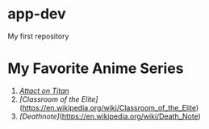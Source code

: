 # app-dev
My first repository

# **My Favorite Anime Series**

1. *[Attact on Titan](https://en.wikipedia.org/wiki/Attack_on_Titan)*
2. *[Classroom of the Elite]*(https://en.wikipedia.org/wiki/Classroom_of_the_Elite)
3. *[Deathnote]*(https://en.wikipedia.org/wiki/Death_Note)
